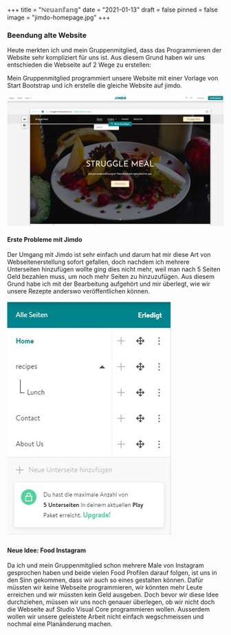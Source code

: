 +++
title = "ℕ𝕖𝕦𝕒𝕟𝕗𝕒𝕟𝕘"
date = "2021-01-13"
draft = false
pinned = false
image = "jimdo-homepage.jpg"
+++
### Beendung alte Website

Heute merkten ich und mein Gruppenmitglied, dass das Programmieren der Website sehr kompliziert für uns ist. Aus diesem Grund haben wir uns entschieden die Webseite auf 2 Wege zu erstellen:

Mein Gruppenmitglied programmiert unsere Website mit einer Vorlage von Start Bootstrap und ich erstelle die gleiche Website auf jimdo.

![](jimdo-homepage.jpg)

#### Erste Probleme mit Jimdo

Der Umgang mit Jimdo ist sehr einfach und darum hat mir diese Art von Webseitenerstellung sofort gefallen, doch nachdem ich mehrere Unterseiten hinzufügen wollte ging dies nicht mehr, weil man nach 5 Seiten Geld bezahlen muss, um noch mehr Seiten zu hinzuzufügen. Aus diesem Grund habe ich mit der Bearbeitung aufgehört und mir überlegt, wie wir unsere Rezepte anderswo veröffentlichen können.

![](jimdo-seiten.jpg)

#### Neue Idee: Food Instagram

Da ich und mein Gruppenmitglied schon mehrere Male von Instagram gesprochen haben und beide vielen Food Profilen darauf folgen, ist uns in den Sinn gekommen, dass wir auch so eines gestalten können. Dafür müssten wir keine Webseite programmieren, wir könnten mehr Leute erreichen und wir müssten kein Geld ausgeben. Doch bevor wir diese Idee durchziehen, müssen wir uns  noch genauer überlegen, ob wir nicht doch die Webseite auf Studio Visual Core programmieren wollen. Ausserdem wollen wir unsere geleistete Arbeit nicht einfach wegschmeissen und nochmal eine Planänderung machen.